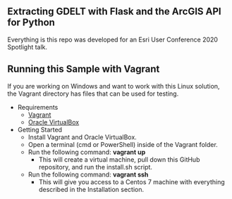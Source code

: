 ## Extracting GDELT with Flask and the ArcGIS API for Python
Everything is this repo was developed for an Esri User Conference 2020 Spotlight talk. 

## Running this Sample with Vagrant

If you are working on Windows and want to work with this Linux solution, the Vagrant directory has files that can be used for testing. 

* Requirements
	* [Vagrant](https://www.vagrantup.com/downloads.html)
	* [Oracle VirtualBox](https://www.virtualbox.org/wiki/Downloads)
* Getting Started
	* Install Vagrant and Oracle VirtualBox.
	* Open a terminal (cmd or PowerShell) inside of the Vagrant folder. 
	* Run the following command: **vagrant up**
		* This will create a virtual machine, pull down this GitHub repository, and run the install.sh script.
	* Run the following command: **vagrant ssh**
		* This will give you access to a Centos 7 machine with everything described in the Installation section.
